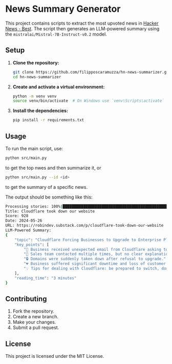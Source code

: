 # News Summary Generator

This project contains scripts to extract the most upvoted news in [Hacker News - Best](https://news.ycombinator.com/best).
The script then generates an LLM-powered summary using the `mistralai/Mistral-7B-Instruct-v0.2` model.

## Setup

1. **Clone the repository:**

    ```bash
    git clone https://github.com/filipposcaramuzza/hn-news-summarizer.git
    cd hn-news-summarizer
    ```

2. **Create and activate a virtual environment:**

    ```bash
    python -m venv venv
    source venv/bin/activate  # On Windows use `venv\Scripts\activate`
    ```

3. **Install the dependencies:**

    ```bash
    pip install -r requirements.txt
    ```

## Usage

To run the main script, use:

```bash
python src/main.py
```
to get the top nwes and then summarize it, or
```bash
python src/main.py --id <id>
```
to get the summary of a specific news.

The output should be something like this:

```bash
Processing stories: 100%|███████████████████████████████████████████████████████████████████| 480/480 [00:13<00:00, 35.09it/s]
Title: Cloudflare took down our website
Score: 928
Date: 2024-05-26
URL: https://robindev.substack.com/p/cloudflare-took-down-our-website
LLM-Powered Summary:
{
    "topic": "Cloudflare Forcing Businesses to Upgrade to Enterprise Plan",
    "key_points": [
        "📧 Business received unexpected email from Cloudflare asking to upgrade to Enterprise plan.",
        "💬 Sales team contacted multiple times, but no clear explanation given.",
        "🔒 Domains were suddenly taken down after refusal to upgrade.",
        "💔 Business suffered significant downtime and loss of customer trust.",
        "💡 Tips for dealing with Cloudflare: be prepared to switch, don't use custom caching rules, and make backups."
    ],
    "reading_time": "3 minutes"
}
```


## Contributing

1. Fork the repository.
2. Create a new branch.
3. Make your changes.
4. Submit a pull request.

## License

This project is licensed under the MIT License.
